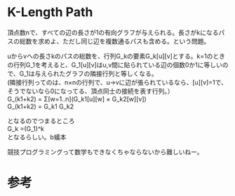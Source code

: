 # K-Length Path 
頂点数nで、すべての辺の長さが1の有向グラフが与えられる。長さがkになるパスの総数を求めよ、ただし同じ辺を複数通るパスも含める。という問題。  
  
uからvへの長さkのパスの総数を、行列G_kの要素G_k[u][v]とする。k=1のときの行列G_1を考えると、G_1[u][v]はu,v間に貼られている辺の個数0か1に等しいので、G_1は与えられたグラフの隣接行列と等しくなる。  
(隣接行列ってのは、n×nの行列で、u->vに辺が張られているなら、[u][v]=1で、そうでないなら0になってる、頂点同士の接続を表す行列。）  
G_(k1+k2) = Σ[w=1..n](G_k1[u][w] × G_k2[w][v])  
G_(k1+k2) = G_k1 G_k2  
  
となるのでつまるところ  
G_k =(G_1)^k  
となるらしい。b蟻本
  
競技プログラミングって数学もできなくちゃならないから難しいねー。  

# 参考
